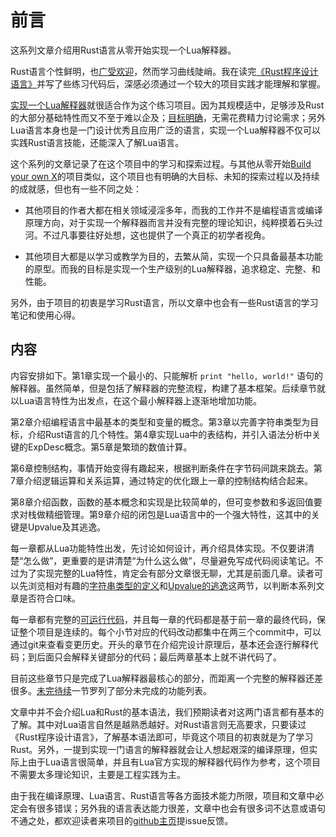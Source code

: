 # 前言

这系列文章介绍用Rust语言从零开始实现一个Lua解释器。

Rust语言个性鲜明，也[广受欢迎](https://survey.stackoverflow.co/2022/?utm_source=so-owned&utm_medium=announcement-banner&utm_campaign=dev-survey-2022&utm_content=results#section-most-loved-dreaded-and-wanted-programming-scripting-and-markup-languages)，然而学习曲线陡峭。我在读完[《Rust程序设计语言》](https://kaisery.github.io/trpl-zh-cn/)并写了些练习代码后，深感必须通过一个较大的项目实践才能理解和掌握。

[实现一个Lua解释器](http://lua-users.org/wiki/LuaImplementations)就很适合作为这个练习项目。因为其规模适中，足够涉及Rust的大部分基础特性而又不至于难以企及；[目标明确](https://www.lua.org/manual/5.4/)，无需花费精力讨论需求；另外Lua语言本身也是一门设计优秀且应用广泛的语言，实现一个Lua解释器不仅可以实践Rust语言技能，还能深入了解Lua语言。

这个系列的文章记录了在这个项目中的学习和探索过程。与其他从零开始[Build your own X](https://build-your-own-x.vercel.app/)的项目类似，这个项目也有明确的大目标、未知的探索过程以及持续的成就感，但也有一些不同之处：

- 其他项目的作者大都在相关领域浸淫多年，而我的工作并不是编程语言或编译原理方向，对于实现一个解释器而言并没有完整的理论知识，纯粹摸着石头过河。不过凡事要往好处想，这也提供了一个真正的初学者视角。

- 其他项目大都是以学习或教学为目的，去繁从简，实现一个只具备最基本功能的原型。而我的目标是实现一个生产级别的Lua解释器，追求稳定、完整、和性能。

另外，由于项目的初衷是学习Rust语言，所以文章中也会有一些Rust语言的学习笔记和使用心得。

## 内容

内容安排如下。第1章实现一个最小的、只能解析 `print "hello, world!"` 语句的解释器。虽然简单，但是包括了解释器的完整流程，构建了基本框架。后续章节就以Lua语言特性为出发点，在这个最小解释器上逐渐地增加功能。

第2章介绍编程语言中最基本的类型和变量的概念。第3章以完善字符串类型为目标，介绍Rust语言的几个特性。第4章实现Lua中的表结构，并引入语法分析中关键的ExpDesc概念。第5章是繁琐的数值计算。

第6章控制结构，事情开始变得有趣起来，根据判断条件在字节码间跳来跳去。第7章介绍逻辑运算和关系运算，通过特定的优化跟上一章的控制结构结合起来。

第8章介绍函数，函数的基本概念和实现是比较简单的，但可变参数和多返回值要求对栈做精细管理。第9章介绍的闭包是Lua语言中的一个强大特性，这其中的关键是Upvalue及其逃逸。

每一章都从Lua功能特性出发，先讨论如何设计，再介绍具体实现。不仅要讲清楚“怎么做”，更重要的是讲清楚“为什么这么做”，尽量避免写成代码阅读笔记。不过为了实现完整的Lua特性，肯定会有部分文章很无聊，尤其是前面几章。读者可以先浏览相对有趣的[字符串类型的定义](./ch03-01.string_type.md)和[Upvalue的逃逸](./ch09-02.escape_and_closure.md)这两节，以判断本系列文章是否符合口味。

每一章都有完整的[可运行代码](https://github.com/WuBingzheng/build-lua-in-rust/tree/main/listing)，并且每一章的代码都是基于前一章的最终代码，保证整个项目是连续的。每个小节对应的代码改动都集中在两三个commit中，可以通过git来查看变更历史。开头的章节在介绍完设计原理后，基本还会逐行解释代码；到后面只会解释关键部分的代码；最后两章基本上就不讲代码了。

目前这些章节只是完成了Lua解释器最核心的部分，而距离一个完整的解释器还差很多。[未完待续](./TO_BE_CONTINUED.md)一节罗列了部分未完成的功能列表。

文章中并不会介绍Lua和Rust的基本语法，我们预期读者对这两门语言都有基本的了解。其中对Lua语言自然是越熟悉越好。对Rust语言则无高要求，只要读过《Rust程序设计语言》，了解基本语法即可，毕竟这个项目的初衷就是为了学习Rust。另外，一提到实现一门语言的解释器就会让人想起艰深的编译原理，但实际上由于Lua语言很简单，并且有Lua官方实现的解释器代码作为参考，这个项目不需要太多理论知识，主要是工程实践为主。

由于我在编译原理、Lua语言、Rust语言等各方面技术能力所限，项目和文章中必定会有很多错误；另外我的语言表达能力很差，文章中也会有很多词不达意或语句不通之处，都欢迎读者来项目的[github主页](https://github.com/WuBingzheng/build-lua-in-rust)提issue反馈。
